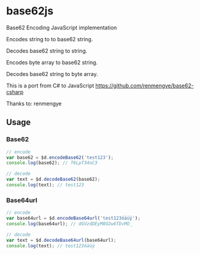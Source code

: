 base62js
========

Base62 Encoding JavaScript implementation

Encodes string to to base62 string.

Decodes base62 string to string.

Encodes byte array to base62 string.

Decodes base62 string to byte array.

This is a port from C# to JavaScript
https://github.com/renmengye/base62-csharp

Thanks to: renmengye

## Usage

### Base62

```js
// encode
var base62 = $d.encodeBase62('test123');
console.log(base62); // T6LpT34oC3

// decode
var text = $d.decodeBase62(base62);
console.log(text); // test123
```

### Base64url

```js
// encode
var base64url = $d.encodeBase64url('test123öäüÿ');
console.log(base64url); // dGVzdDEyM8O2w6TDvMO_

// decode
var text = $d.decodeBase64url(base64url);
console.log(text); // test123öäüÿ
```
